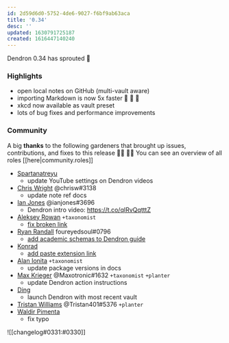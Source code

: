 ```yaml
---
id: 2d59d6d0-5752-4de6-9027-f6bf9ab63aca
title: '0.34'
desc: ''
updated: 1630791725187
created: 1616447140240
---
```



Dendron 0.34 has sprouted  🌱

### Highlights
- open local notes on GitHub (multi-vault aware)
- importing Markdown is now 5x faster 🚀 🚀 🚀
- xkcd now available as vault preset
- lots of bug fixes and performance improvements

### Community

A big **thanks** to the following gardeners that brought up issues, contributions, and fixes to this release :man_farmer: :woman_farmer: 
You can see an overview of all roles [[here|community.roles]]

- [Spartanatreyu](https://github.com/spartanatreyu)
  - update YouTube settings on Dendron videos
- [Chris Wright](https://github.com/caw) @chrisw#3138 
  - update note ref docs
- [Ian Jones](https://github.com/theianjones) @ianjones#3696 
  - Dendron intro video: <https://t.co/qIRvQqtttZ>
- [Aleksey Rowan](https://github.com/aleksey-rowan) `+taxonomist`
  - [fix broken link](https://github.com/dendronhq/dendron-site/pull/71)
- [Ryan Randall](https://github.com/ryan-p-randall) foureyedsoul#0796 
  - [add academic schemas to Dendron guide](https://github.com/dendronhq/dendron-site/pull/72)
- [Konrad](https://github.com/Konkrad)
  - [add paste extension link](https://github.com/dendronhq/dendron-site/pull/69)
- [Alan Ionita](https://github.com/alanionita) `+taxonomist`
  - update package versions in docs
- [Max Krieger](https://github.com/maxkrieger) @Maxotronic#1632 `+taxonomist` `+planter`
  - update Dendron action instructions
- [Ding](https://github.com/Ding-Fan)
  - launch Dendron with most recent vault
- [Tristan Williams](https://github.com/Tristan401-2000) @Tristan401#5376  `+planter`
- [Waldir Pimenta](https://github.com/waldyrious)
  - fix typo

![[changelog#0331:#0330]]
